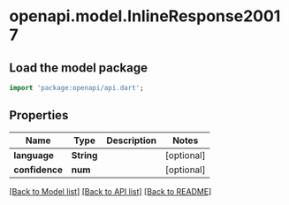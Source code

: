 # openapi.model.InlineResponse20017

## Load the model package
```dart
import 'package:openapi/api.dart';
```

## Properties
Name | Type | Description | Notes
------------ | ------------- | ------------- | -------------
**language** | **String** |  | [optional] 
**confidence** | **num** |  | [optional] 

[[Back to Model list]](../README.md#documentation-for-models) [[Back to API list]](../README.md#documentation-for-api-endpoints) [[Back to README]](../README.md)


